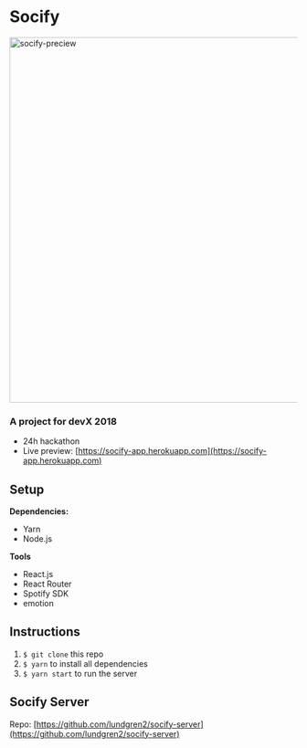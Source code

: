 # Socify

<img src="https://raw.githubusercontent.com/lundgren2/spotify-devx2018/master/public/app-preview.png" alt="socify-preciew" style="width:640px;"/>

### A project for devX 2018

- 24h hackathon
- Live preview: [https://socify-app.herokuapp.com](https://socify-app.herokuapp.com)

## Setup

**Dependencies:**

- Yarn
- Node.js

**Tools**

- React.js
- React Router
- Spotify SDK
- emotion

## Instructions

1. `$ git clone` this repo
2. `$ yarn` to install all dependencies
3. `$ yarn start` to run the server

## Socify Server

Repo: [https://github.com/lundgren2/socify-server](https://github.com/lundgren2/socify-server)
